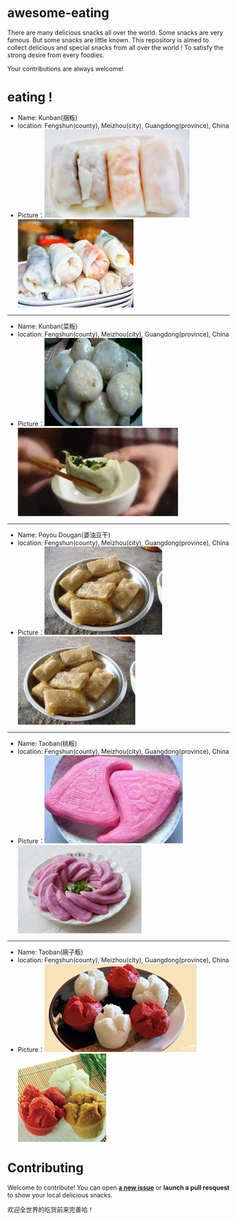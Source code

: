 # awesome-eating
There are many delicious snacks all over the world. Some snacks are very famous. But some snacks are little known. This repository is aimed to collect delicious and special snacks from all over the world ! To satisfy the strong desire from every foodies.

Your contributions are always welcome!

# eating !
- Name: Kunban(捆粄)
- location: Fengshun(county), Meizhou(city), Guangdong(province), China
- Picture：<img src="imgs/kunban.jpg" height="200"><img src="imgs/kunban2.jpg" height="200">

---
- Name: Kunban(菜粄)
- location: Fengshun(county), Meizhou(city), Guangdong(province), China
- Picture：<img src="imgs/caiban.jpg" height="200"><img src="imgs/caiban2.jpg" height="200">
  
---
- Name: Poyou Dougan(婆油豆干)
- location: Fengshun(county), Meizhou(city), Guangdong(province), China
- Picture：<img src="imgs/poyou-dougan.jpg" height="200"><img src="imgs/poyou-dougan.jpg" height="200">

---
- Name: Taoban(桃粄)
- location: Fengshun(county), Meizhou(city), Guangdong(province), China
- Picture：<img src="imgs/taoban.jpg" height="200"><img src="imgs/taoban2.jpg" height="200">

---
- Name: Taoban(碗子粄)
- location: Fengshun(county), Meizhou(city), Guangdong(province), China
- Picture：<img src="imgs/wanziban.jpg" height="200"><img src="imgs/wanziban2.jpg" height="200">

# Contributing
Welcome to contribute! You can open [**a new issue**](https://github.com/jockerxlj/awesome-eating/issues/new) or **launch a pull resquest** to show your local delicious snacks.

欢迎全世界的吃货前来完善哈！

